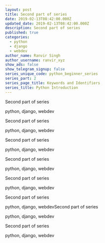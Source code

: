 ```yaml
---
layout: post
title: Second part of series
date: 2019-02-13T08:42:00.000Z
updated_date: 2019-02-13T08:42:00.000Z
description: Second part of series
published: true
categories:
  - python
  - django
  - webdev
author_name: Ranvir Singh
author_username: ranvir_xyz
show_ads: false
show_telegram_signup: false
series_unique_code: python_beginner_series
series_part: 2
series_page_title: Keywords and Identifiers
series_title: Python Introduction
---
```

Second part of series

python, django, webdev

Second part of series

python, django, webdev

Second part of series

python, django, webdev

Second part of series

python, django, webdev

Second part of series

python, django, webdev

Second part of series

python, django, webdevSecond part of series

python, django, webdev

Second part of series

python, django, webdev